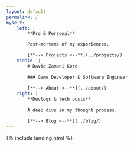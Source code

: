 ```yaml
---
layout: default
permalink: /
myself:
    left: |
        **Pro & Personal**

        Post-mortems of my experiences.

        [**--> Projects <--**](../projects/)
    middle: |
        # David Zamani Kord
          
        ### Game Developer & Software Engineer
        
        [**--> About <--**](../about/)
    right: |
        **Devlogs & tech posts**
        
        A deep dive in my thought process.

        [**--> Blog <--**](../blog/)
---
```


{% include landing.html %}